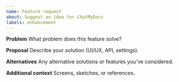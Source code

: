 ```yaml
---
name: Feature request
about: Suggest an idea for ChatMyDocs
labels: enhancement
---
```


**Problem**
What problem does this feature solve?

**Proposal**
Describe your solution (UI/UX, API, settings).

**Alternatives**
Any alternative solutions or features you’ve considered.

**Additional context**
Screens, sketches, or references.
